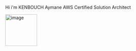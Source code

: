Hi i'm KENBOUCH Aymane
AWS Certified  Solution Architect 


<img width="100" height="100" alt="image" src="https://github.com/user-attachments/assets/2f94a836-761c-492d-b58e-4edf8bd484fb" />


